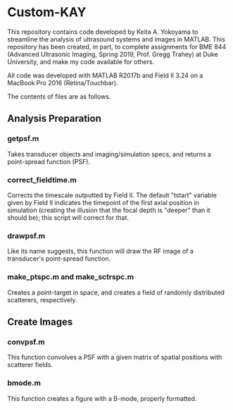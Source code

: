 # Custom-KAY
This repository contains code developed by Keita A. Yokoyama to streamline the analysis of ultrasound systems and images in MATLAB. This repository has been created, in part, to complete assignments for BME 844 (Advanced Ultrasonic Imaging, Spring 2019, Prof. Gregg Trahey) at Duke University, and make my code available for others.

All code was developed with MATLAB R2017b and Field II 3.24 on a MacBook Pro 2016 (Retina/Touchbar).

The contents of files are as follows.

## Analysis Preparation
### getpsf.m
Takes transducer objects and imaging/simulation specs, and returns a point-spread function (PSF).

### correct_fieldtime.m
Corrects the timescale outputted by Field II. The default "tstart" variable given by Field II indicates the timepoint of the first axial position in simulation (creating the illusion that the focal depth is "deeper" than it should be); this script will correct for that.

### drawpsf.m
Like its name suggests, this function will draw the RF image of a transducer's point-spread function.

### make_ptspc.m and make_sctrspc.m
Creates a point-target in space, and creates a field of randomly distributed scatterers, respectively.

## Create Images
### convpsf.m
This function convolves a PSF with a given matrix of spatial positions with scatterer fields.

### bmode.m
This function creates a figure with a B-mode, properly formatted.
